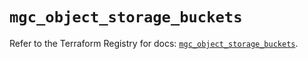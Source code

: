 # `mgc_object_storage_buckets`

Refer to the Terraform Registry for docs: [`mgc_object_storage_buckets`](https://registry.terraform.io/providers/magalucloud/mgc/0.39.0/docs/resources/object_storage_buckets).
